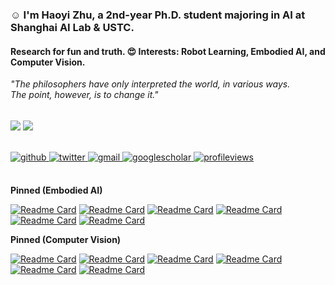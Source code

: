 ### :relaxed: I'm Haoyi Zhu, a 2nd-year Ph.D. student majoring in AI at Shanghai AI Lab & USTC.  

#### Research for fun and truth. :heart_eyes: Interests: Robot Learning, Embodied AI, and Computer Vision.



*"The philosophers have only interpreted the world, in various ways. The point, however, is to change it."*

<br/>  

<div align="left">
<img src="https://github-readme-stats.vercel.app/api?username=HaoyiZhu&show_icons=true&count_private=true&hide_border=true&show=prs_merged&rank_icon=github" align="center" />
<img src="https://github-readme-stats.vercel.app/api/top-langs/?username=HaoyiZhu&show_icons=true&count_private=true&layout=donut&hide_border=true" align="center" />
</div>  

<br/>  

<br/>  
 
<div align="left">
<a href="https://github.com/HaoyiZhu" target="_blank">
<img src=https://img.shields.io/badge/github-%2324292e.svg?&style=for-the-badge&logo=github&logoColor=white alt=github style="margin-bottom: 5px;" />
</a>
<a href="https://twitter.com/HaoyiZhu" target="_blank">
<img src=https://img.shields.io/badge/twitter-%2300acee.svg?&style=for-the-badge&logo=twitter&logoColor=white alt=twitter style="margin-bottom: 5px;" />
</a>  
<a href="mailto:hyizhu1108@gmail.com" target="_blank">
<img src=https://img.shields.io/badge/Gmail-D14836?style=for-the-badge&logo=gmail&logoColor=white alt=gmail  style="margin-bottom: 5px;" />
</a>  
<a href="https://scholar.google.com/citations?hl=zh-CN&user=pD1NOyUAAAAJ" target="_blank">
<img src=https://img.shields.io/badge/googlescholar-4285F4?style=for-the-badge&logo=googlescholar&logoColor=white alt=googlescholar  style="margin-bottom: 5px;" />
</a>  
<a href="https://github.com/HaoyiZhu" target="_blank">
<img src="https://komarev.com/ghpvc/?username=HaoyiZhu&&style=for-the-badge" alt=profileviews  style="margin-bottom: 5px;" />
</a>  
</div>  

</br>

**Pinned (Embodied AI)**

[![Readme Card](https://github-readme-stats.vercel.app/api/pin/?username=OpenRobotLab&repo=Aether&description_lines_count=2)](https://github.com/OpenRobotLab/Aether)
[![Readme Card](https://github-readme-stats.vercel.app/api/pin/?username=HaoyiZhu&repo=SPA&description_lines_count=2)](https://github.com/HaoyiZhu/SPA)
[![Readme Card](https://github-readme-stats.vercel.app/api/pin/?username=HaoyiZhu&repo=PointCloudMatters&description_lines_count=2)](https://github.com/HaoyiZhu/PointCloudMatters)
[![Readme Card](https://github-readme-stats.vercel.app/api/pin/?username=SOTAMak1r&repo=DeepVerse&show_owner=true&description_lines_count=2)](https://github.com/SOTAMak1r/DeepVerse)
[![Readme Card](https://github-readme-stats.vercel.app/api/pin/?username=MineDojo&repo=MineDojo&show_owner=true&description_lines_count=2)](https://github.com/MineDojo/MineDojo)
[![Readme Card](https://github-readme-stats.vercel.app/api/pin/?username=rh20t&repo=rh20t_api&show_owner=true&description_lines_count=2)](https://github.com/rh20t/rh20t_api)


**Pinned (Computer Vision)**

[![Readme Card](https://github-readme-stats.vercel.app/api/pin/?username=OpenGVLab&repo=PonderV2&show_owner=true&description_lines_count=2)](https://github.com/OpenGVLab/PonderV2)
[![Readme Card](https://github-readme-stats.vercel.app/api/pin/?username=MVIG-SJTU&repo=AlphaPose&show_owner=true&description_lines_count=2)](https://github.com/MVIG-SJTU/AlphaPose)
[![Readme Card](https://github-readme-stats.vercel.app/api/pin/?username=Nightmare-n&repo=UniPAD&show_owner=true&description_lines_count=2)](https://github.com/Nightmare-n/UniPAD)
[![Readme Card](https://github-readme-stats.vercel.app/api/pin/?username=Pointcept&repo=Pointcept&show_owner=true&description_lines_count=2)](https://github.com/Pointcept/Pointcept)
[![Readme Card](https://github-readme-stats.vercel.app/api/pin/?username=HaoyiZhu&repo=XNeRF&description_lines_count=2)](https://github.com/HaoyiZhu/XNeRF)
[![Readme Card](https://github-readme-stats.vercel.app/api/pin/?username=Fang-Haoshu&repo=Halpe-FullBody&show_owner=true&description_lines_count=2)](https://github.com/Fang-Haoshu/Halpe-FullBody)
